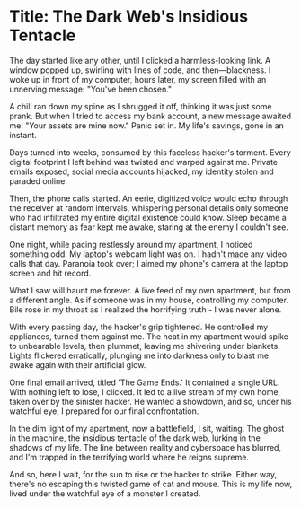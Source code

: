 # **Title: The Dark Web's Insidious Tentacle**

The day started like any other, until I clicked a harmless-looking link. A window popped up, swirling with lines of code, and then—blackness. I woke up in front of my computer, hours later, my screen filled with an unnerving message: "You've been chosen."

A chill ran down my spine as I shrugged it off, thinking it was just some prank. But when I tried to access my bank account, a new message awaited me: "Your assets are mine now." Panic set in. My life's savings, gone in an instant.

Days turned into weeks, consumed by this faceless hacker's torment. Every digital footprint I left behind was twisted and warped against me. Private emails exposed, social media accounts hijacked, my identity stolen and paraded online. 

Then, the phone calls started. An eerie, digitized voice would echo through the receiver at random intervals, whispering personal details only someone who had infiltrated my entire digital existence could know. Sleep became a distant memory as fear kept me awake, staring at the enemy I couldn't see.

One night, while pacing restlessly around my apartment, I noticed something odd. My laptop's webcam light was on. I hadn't made any video calls that day. Paranoia took over; I aimed my phone's camera at the laptop screen and hit record.

What I saw will haunt me forever. A live feed of my own apartment, but from a different angle. As if someone was in my house, controlling my computer. Bile rose in my throat as I realized the horrifying truth - I was never alone.

With every passing day, the hacker's grip tightened. He controlled my appliances, turned them against me. The heat in my apartment would spike to unbearable levels, then plummet, leaving me shivering under blankets. Lights flickered erratically, plunging me into darkness only to blast me awake again with their artificial glow.

One final email arrived, titled 'The Game Ends.' It contained a single URL. With nothing left to lose, I clicked. It led to a live stream of my own home, taken over by the sinister hacker. He wanted a showdown, and so, under his watchful eye, I prepared for our final confrontation.

In the dim light of my apartment, now a battlefield, I sit, waiting. The ghost in the machine, the insidious tentacle of the dark web, lurking in the shadows of my life. The line between reality and cyberspace has blurred, and I'm trapped in the terrifying world where he reigns supreme.

And so, here I wait, for the sun to rise or the hacker to strike. Either way, there's no escaping this twisted game of cat and mouse. This is my life now, lived under the watchful eye of a monster I created.